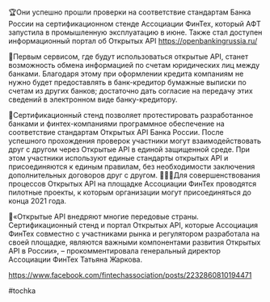 
🏆Они успешно прошли проверки на соответствие стандартам Банка России на сертификационном стенде Ассоциации ФинТех, который АФТ запустила в промышленную эксплуатацию в июне. Также стал доступен  информационный портал об Открытых API https://openbankingrussia.ru/

📄Первым сервисом, где будут использоваться открытые API, станет возможность обмена информацией по счетам юридических лиц между банками. Благодаря этому при оформлении кредита компаниям не нужно будет предоставлять в банк-кредитор бумажные выписки по счетам из других банков; достаточно дать согласие на передачу этих сведений в электронном виде банку-кредитору.

🧩Сертификационный стенд позволяет протестировать разработанное банками и финтех-компаниями программное обеспечение на соответствие стандартам Открытых API Банка России. После успешного прохождения проверок участники могут взаимодействовать друг с другом через Открытые API в единой защищенной среде. При этом участники используют единые стандарты открытых API и присоединяются к единым правилам, без необходимости заключения дополнительных договоров друг с другом.
🙋🏼‍♀️Для совершенствования процессов Открытых API на площадке Ассоциации ФинТех проводятся пилотные проекты, к которым организации могут присоединяться до конца 2021 года.

📣«Открытые API внедряют многие передовые страны. Сертификационный стенд и портал Открытых API, которые Ассоциация ФинТех совместно с участниками рынка и регулятором разработала на своей площадке, являются важными компонентами развития Открытых API в России», – прокомментировала генеральный директор Ассоциации ФинТех Татьяна Жаркова.

https://www.facebook.com/fintechassociation/posts/2232860810194471

#tochka 